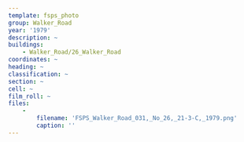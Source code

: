 ```yaml
---
template: fsps_photo
group: Walker_Road
year: '1979'
description: ~
buildings:
    - Walker_Road/26_Walker_Road
coordinates: ~
heading: ~
classification: ~
section: ~
cell: ~
film_roll: ~
files:
    -
        filename: 'FSPS_Walker_Road_031,_No_26,_21-3-C,_1979.png'
        caption: ''
---
```

